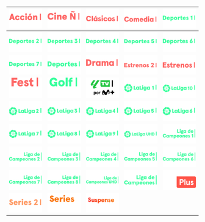 | ![](https://raw.githubusercontent.com/RevGear/logo/master/International/Movistar/Movistar-Accion.png) | ![](https://raw.githubusercontent.com/RevGear/logo/master/International/Movistar/Movistar-Cine-Espanol.png) | ![](https://raw.githubusercontent.com/RevGear/logo/master/International/Movistar/Movistar-Clasicos.png) | ![](https://raw.githubusercontent.com/RevGear/logo/master/International/Movistar/Movistar-Comedia.png) | ![](https://raw.githubusercontent.com/RevGear/logo/master/International/Movistar/Movistar-Deportes-1.png) | 
|:---:|:---:|:---:|:---:|:---:| 
| ![](https://raw.githubusercontent.com/RevGear/logo/master/International/Movistar/Movistar-Deportes-2.png) | ![](https://raw.githubusercontent.com/RevGear/logo/master/International/Movistar/Movistar-Deportes-3.png) | ![](https://raw.githubusercontent.com/RevGear/logo/master/International/Movistar/Movistar-Deportes-4.png) | ![](https://raw.githubusercontent.com/RevGear/logo/master/International/Movistar/Movistar-Deportes-5.png) | ![](https://raw.githubusercontent.com/RevGear/logo/master/International/Movistar/Movistar-Deportes-6.png) | 
| ![](https://raw.githubusercontent.com/RevGear/logo/master/International/Movistar/Movistar-Deportes-7.png) | ![](https://raw.githubusercontent.com/RevGear/logo/master/International/Movistar/Movistar-Deportes.png) | ![](https://raw.githubusercontent.com/RevGear/logo/master/International/Movistar/Movistar-Drama.png) | ![](https://raw.githubusercontent.com/RevGear/logo/master/International/Movistar/Movistar-Estrenos-2.png) | ![](https://raw.githubusercontent.com/RevGear/logo/master/International/Movistar/Movistar-Estrenos.png) | 
| ![](https://raw.githubusercontent.com/RevGear/logo/master/International/Movistar/Movistar-Fest.png) | ![](https://raw.githubusercontent.com/RevGear/logo/master/International/Movistar/Movistar-Golf.png) | ![](https://raw.githubusercontent.com/RevGear/logo/master/International/Movistar/Movistar-LaLiga.png) | ![](https://raw.githubusercontent.com/RevGear/logo/master/International/Movistar/Movistar-LaLiga-1.png) | ![](https://raw.githubusercontent.com/RevGear/logo/master/International/Movistar/Movistar-LaLiga-10.png) | 
| ![](https://raw.githubusercontent.com/RevGear/logo/master/International/Movistar/Movistar-LaLiga-2.png) | ![](https://raw.githubusercontent.com/RevGear/logo/master/International/Movistar/Movistar-LaLiga-3.png) | ![](https://raw.githubusercontent.com/RevGear/logo/master/International/Movistar/Movistar-LaLiga-4.png) | ![](https://raw.githubusercontent.com/RevGear/logo/master/International/Movistar/Movistar-LaLiga-5.png) | ![](https://raw.githubusercontent.com/RevGear/logo/master/International/Movistar/Movistar-LaLiga-6.png) | 
| ![](https://raw.githubusercontent.com/RevGear/logo/master/International/Movistar/Movistar-LaLiga-7.png) | ![](https://raw.githubusercontent.com/RevGear/logo/master/International/Movistar/Movistar-LaLiga-8.png) | ![](https://raw.githubusercontent.com/RevGear/logo/master/International/Movistar/Movistar-LaLiga-9.png) | ![](https://raw.githubusercontent.com/RevGear/logo/master/International/Movistar/Movistar-LaLiga-UHD.png) | ![](https://raw.githubusercontent.com/RevGear/logo/master/International/Movistar/Movistar-Ligade-Campeones-1.png) | 
| ![](https://raw.githubusercontent.com/RevGear/logo/master/International/Movistar/Movistar-Ligade-Campeones-2.png) | ![](https://raw.githubusercontent.com/RevGear/logo/master/International/Movistar/Movistar-Ligade-Campeones-3.png) | ![](https://raw.githubusercontent.com/RevGear/logo/master/International/Movistar/Movistar-Ligade-Campeones-4.png) | ![](https://raw.githubusercontent.com/RevGear/logo/master/International/Movistar/Movistar-Ligade-Campeones-5.png) | ![](https://raw.githubusercontent.com/RevGear/logo/master/International/Movistar/Movistar-Ligade-Campeones-6.png) | 
| ![](https://raw.githubusercontent.com/RevGear/logo/master/International/Movistar/Movistar-Ligade-Campeones-7.png) | ![](https://raw.githubusercontent.com/RevGear/logo/master/International/Movistar/Movistar-Ligade-Campeones-8.png) | ![](https://raw.githubusercontent.com/RevGear/logo/master/International/Movistar/Movistar-Ligade-Campeones-UHD.png) | ![](https://raw.githubusercontent.com/RevGear/logo/master/International/Movistar/Movistar-Ligade-Campeones.png) | ![](https://raw.githubusercontent.com/RevGear/logo/master/International/Movistar/Movistar-Plus.png) | 
| ![](https://raw.githubusercontent.com/RevGear/logo/master/International/Movistar/Movistar-Series-2.png) | ![](https://raw.githubusercontent.com/RevGear/logo/master/International/Movistar/Movistar-Series.png) | ![](https://raw.githubusercontent.com/RevGear/logo/master/International/Movistar/Movistar-Suspense.png)  | 

